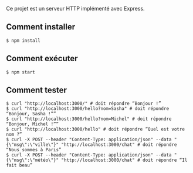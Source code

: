 Ce projet est un serveur HTTP implémenté avec Express.

## Comment installer

```
$ npm install
```

## Comment exécuter

```
$ npm start
```

## Comment tester

```
$ curl "http://localhost:3000/" # doit répondre “Bonjour !”
$ curl "http://localhost:3000/hello?nom=Sasha" # doit répondre “Bonjour, Sasha !””
$ curl "http://localhost:3000/hello?nom=Michel" # doit répondre “Bonjour, Michel !””
$ curl "http://localhost:3000/hello" # doit répondre “Quel est votre nom ?”
$ curl -X POST --header "Content-Type: application/json" --data "{\"msg\":\"ville\"}" "http://localhost:3000/chat" # doit répondre “Nous sommes à Paris”
$ curl -X POST --header "Content-Type: application/json" --data "{\"msg\":\"météo\"}" "http://localhost:3000/chat" # doit répondre “Il fait beau”
```
